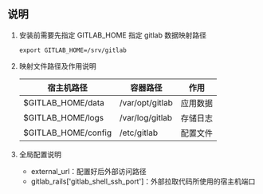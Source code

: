 ## 说明

1. 安装前需要先指定 GITLAB_HOME 指定 gitlab 数据映射路径

    ```
    export GITLAB_HOME=/srv/gitlab
    ```

2. 映射文件路径及作用说明

    宿主机路径 | 容器路径 | 作用
    --- | --- | ---
    $GITLAB_HOME/data | /var/opt/gitlab | 应用数据
    $GITLAB_HOME/logs | /var/log/gitlab | 存储日志
    $GITLAB_HOME/config | /etc/gitlab | 配置文件

3. 全局配置说明

    - external_url：配置好后外部访问路径
    - gitlab_rails['gitlab_shell_ssh_port']：外部拉取代码所使用的宿主机端口